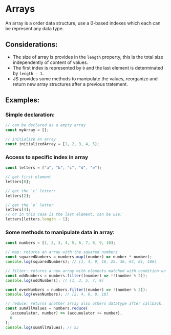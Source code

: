# Arrays

An array is a order data structure, use a 0-based indexes which each can be represent any data type.

## Considerations:

- The size of array is provides in the `length` property, this is the total size independently of content of values.
- The first index is represented by `0` and the last element is determinated by `length - 1`.
- JS provides some methods to manipulate the values, reorganize and return new array structures after a previous tratement.

## Examples:

### Simple declaration:

```javascript
// can be declared as a empty array
const myArray = [];

// initialize an array
const initializedArray = [1, 2, 3, 4, 5];
```

### Access to specific index in array

```javascript
const letters = ["a", "b", "c", "d", "e"];

// get first element
letters[0];

// get the `c` letter:
letters[2];

// get the `e` letter
letters[4];
// or in this case is the last element, can be use:
letters[letters.length - 1];
```

### Some methods to manipulate data in array:

```javascript
const numbers = [1, 2, 3, 4, 5, 6, 7, 8, 9, 10];

// map: returns an array with the squared numbers
const squaredNumbers = numbers.map((number) => number * number);
console.log(squaredNumbers); // [1, 4, 9, 16, 25, 36, 64, 81, 100]

// filter: returns a new array with elements matched with condition un the callback
const oddNumbers = numbers.filter((number) => !!(number % 2));
console.log(oddNumbers); // [1, 3, 5, 7, 9]

const evenNumbers = numbers.filter((number) => !(number % 2));
console.log(evenNumbers); // [2, 4, 6, 8, 10]

// reduce: returns another array also others datatype after callback.
const sumAllValues = numbers.reduce(
  (accumulator, number) => (accumulator += number),
  0
);
console.log(sumAllValues); // 55
```
